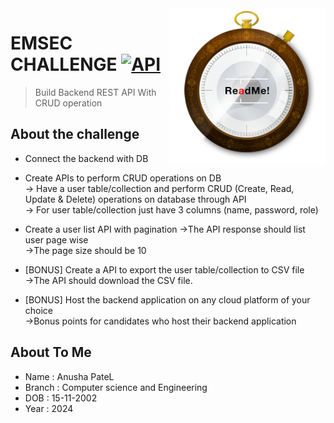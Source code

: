 <img src="unnamed.png" width="250px" align="right" />

# EMSEC CHALLENGE [![API](https://cdn.jsdelivr.net/gh/sindresorhus/awesome@d7305f38d29fed78fa85652e3a63e154dd8e8829/media/badge.svg)](https://github.com/sindresorhus/awesome#readme)
> Build Backend REST API With CRUD operation

## About the challenge

- Connect the backend with DB 

- Create APIs to perform CRUD operations on DB <br>
    -> Have a user table/collection and perform CRUD (Create, Read, Update
       & Delete) operations on database through API <br>
    -> For user table/collection just have 3 columns (name, password, role)
    
- Create a user list API with pagination 
    ->The API response should list user page wise <br>
    ->The page size should be 10
    
- [BONUS] Create a API to export the user table/collection to CSV file <br>
    ->The API should download the CSV file.<br>
    
- [BONUS] Host the backend application on any cloud platform of your choice <br>
    ->Bonus points for candidates who host their backend application


## About To Me
- Name :  Anusha PateL
- Branch : Computer science and Engineering  
- DOB : 15-11-2002
- Year  : 2024
